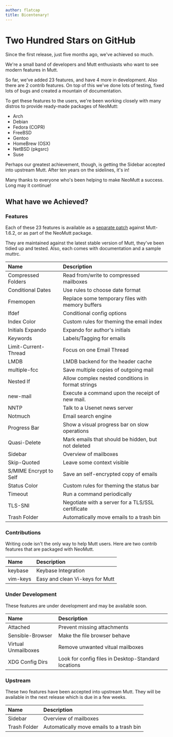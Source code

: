 ```yaml
---
author: flatcap
title: Bicentenary!
---
```


# Two Hundred Stars on GitHub

Since the first release, just five months ago, we've achieved so much.

We're a small band of developers and Mutt enthusiasts who want to see modern
features in Mutt.

So far, we've added 23 features, and have 4 more in development. Also there are
2 contrib features. On top of this we've done lots of testing, fixed lots of
bugs and created a mountain of documentation.

To get these features to the users, we're been working closely with many
distros to provide ready-made packages of NeoMutt:

- Arch
- Debian
- Fedora (COPR)
- FreeBSD
- Gentoo
- HomeBrew (OSX)
- NetBSD (pkgsrc)
- Suse

Perhaps our greatest achievement, though, is getting the Sidebar accepted into
upstream Mutt. After ten years on the sidelines, it's in!

Many thanks to everyone who's been helping to make NeoMutt a success. Long may
it continue!

## What have we Achieved?

### Features

Each of these 23 features is available as a
[separate patch](https://github.com/neomutt/neomutt/releases/tag/neomutt-20160808)
against Mutt-1.6.2, or as part of the NeoMutt package.

They are maintained against the latest stable version of Mutt, they've been
tidied up and tested. Also, each comes with documentation and a sample muttrc.

| Name                   | Description                                        |
| :--------------------- | :------------------------------------------------- |
| Compressed Folders     | Read from/write to compressed mailboxes            |
| Conditional Dates      | Use rules to choose date format                    |
| Fmemopen               | Replace some temporary files with memory buffers   |
| Ifdef                  | Conditional config options                         |
| Index Color            | Custom rules for theming the email index           |
| Initials Expando       | Expando for author's initials                      |
| Keywords               | Labels/Tagging for emails                          |
| Limit-Current-Thread   | Focus on one Email Thread                          |
| LMDB                   | LMDB backend for the header cache                  |
| multiple-fcc           | Save multiple copies of outgoing mail              |
| Nested If              | Allow complex nested conditions in format strings  |
| new-mail               | Execute a command upon the receipt of new mail.    |
| NNTP                   | Talk to a Usenet news server                       |
| Notmuch                | Email search engine                                |
| Progress Bar           | Show a visual progress bar on slow operations      |
| Quasi-Delete           | Mark emails that should be hidden, but not deleted |
| Sidebar                | Overview of mailboxes                              |
| Skip-Quoted            | Leave some context visible                         |
| S/MIME Encrypt to Self | Save an self-encrypted copy of emails              |
| Status Color           | Custom rules for theming the status bar            |
| Timeout                | Run a command periodically                         |
| TLS-SNI                | Negotiate with a server for a TLS/SSL certificate  |
| Trash Folder           | Automatically move emails to a trash bin           |

### Contributions

Writing code isn't the only way to help Mutt users. Here are two contrib
features that are packaged with NeoMutt.

| Name                   | Description                     |
| :--------------------- | :------------------------------ |
| keybase                | Keybase Integration             |
| vim-keys               | Easy and clean Vi-keys for Mutt |

### Under Development

These features are under development and may be available soon.

| Name                   | Description                                         |
| :--------------------- | :-------------------------------------------------- |
| Attached               | Prevent missing attachments                         |
| Sensible-Browser       | Make the file browser behave                        |
| Virtual Unmailboxes    | Remove unwanted vitual mailboxes                    |
| XDG Config Dirs        | Look for config files in Desktop-Standard locations |

### Upstream

These two features have been accepted into upstream Mutt. They will be
available in the next release which is due in a few weeks.

| Name                   | Description                              |
| :--------------------- | :--------------------------------------- |
| Sidebar                | Overview of mailboxes                    |
| Trash Folder           | Automatically move emails to a trash bin |


